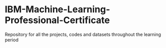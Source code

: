 # IBM-Machine-Learning-Professional-Certificate
Repository for all the projects, codes and datasets throughout the learning period

